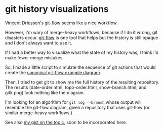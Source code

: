 # git history visualizations

Vincent Driessen's [git-flow](https://github.com/nvie/gitflow) seems like a nice workflow.

However, I'm wary of merge-heavy workflows, because if I do it wrong, git disasters occur. [git-flow](https://github.com/nvie/gitflow) is one tool that helps but the history is still opaque and I don't always want to use it.

If I had a better way to visualize what the state of my history was, I think I'd make fewer merge mistakes.

So, I made a little script to simulate the sequence of git actions that would create the [canonical git-flow example diagram](http://nvie.com/posts/a-successful-git-branching-model/).

Then, I tried to get git to show me the full history of the resulting repository. The results (date-order.html, topo-order.html, show-branch.html, and gitk.png) look nothing like the diagram.

I'm looking for an algorithm for `git log --branch` whose output will resemble the git-flow diagram, given a repository that uses git-flow (or similar merge-heavy workflows.)

See also [my gist on the topic](https://gist.github.com/datagrok/4221767), soon to be incorporated here.
